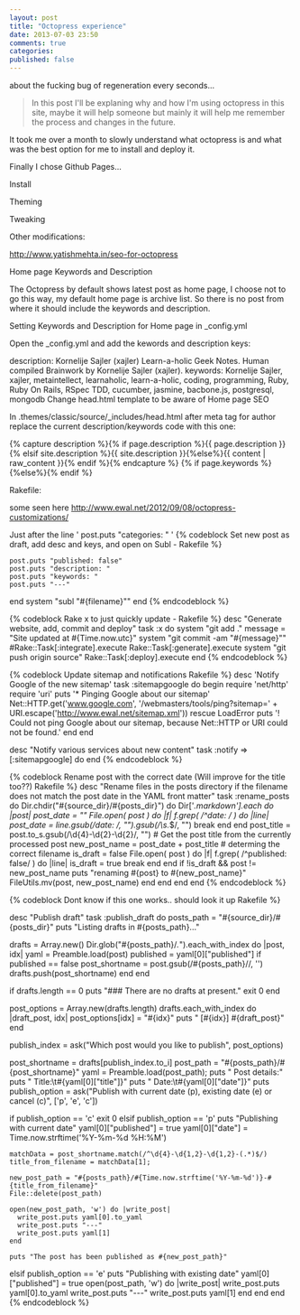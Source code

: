 ```yaml
---
layout: post
title: "Octopress experience"
date: 2013-07-03 23:50
comments: true
categories:
published: false
---
```


about the fucking bug of regeneration every seconds...



> In this post I'll be explaning why and how I'm using octopress in this site, maybe it will help someone but mainly it will help me remember the process and changes in the future.

It took me over a month to slowly understand what octopress is and what was the best option for me to install and deploy it.

Finally I chose Github Pages...

Install

Theming

Tweaking

Other modifications:

http://www.yatishmehta.in/seo-for-octopress

Home page Keywords and Description

The Octopress by default shows latest post as home page, I choose not to go this way, my default home page is archive list. So there is no post from where it should include the keywords and description.

Setting Keywords and Description for Home page in _config.yml

Open the _config.yml and add the kewords and description keys:

description: Kornelije Sajler (xajler) Learn-a-holic Geek Notes. Human compiled Brainwork by Kornelije Sajler (xajler).
keywords: Kornelije Sajler, xajler, metaintellect, learnaholic, learn-a-holic, coding, programming, Ruby, Ruby On Rails, RSpec TDD, cucumber, jasmine, bacbone.js, postgresql, mongodb
Change head.html template to be aware of Home page SEO

In .themes/classic/source/_includes/head.html after meta tag for author replace the current description/keywords code with this one:

<meta name="author" content="{{ site.author }}">
{% capture description %}{% if page.description %}{{ page.description }}{% elsif site.description %}{{ site.description }}{%else%}{{ content | raw_content }}{% endif %}{% endcapture %}
<meta name="description" content="{{ description | strip_html | condense_spaces | truncate:150 }}">
{% if page.keywords %}<meta name="keywords" content="{{ page.keywords }}">{%else%}<meta name="keywords" content="{{ site.keywords }}">{% endif %}




Rakefile:

some seen here http://www.ewal.net/2012/09/08/octopress-customizations/

Just after the line ' post.puts "categories: " '
{% codeblock Set new post as draft, add desc and keys, and open on Subl - Rakefile %}

    post.puts "published: false"
    post.puts "description: "
    post.puts "keywords: "
    post.puts "---"
  end
    system "subl \"#{filename}\""
end
{% endcodeblock %}


{% codeblock Rake x to just quickly update - Rakefile %}
desc "Generate website, add, commit and deploy"
task :x do
    system "git add ."
    message = "Site updated at #{Time.now.utc}"
    system "git commit -am \"#{message}\""
    #Rake::Task[:integrate].execute
    Rake::Task[:generate].execute
    system "git push origin source"
    Rake::Task[:deploy].execute
end
{% endcodeblock %}

{% codeblock Update sitemap and notifications Rakefile %}
desc 'Notify Google of the new sitemap'
task :sitemapgoogle do
  begin
    require 'net/http'
    require 'uri'
    puts '* Pinging Google about our sitemap'
    Net::HTTP.get('www.google.com', '/webmasters/tools/ping?sitemap=' + URI.escape('http://www.ewal.net/sitemap.xml'))
  rescue LoadError
    puts '! Could not ping Google about our sitemap, because Net::HTTP or URI could not be found.'
  end
end

desc "Notify various services about new content"
task :notify => [:sitemapgoogle] do
end
{% endcodeblock %}

{% codeblock Rename post with the correct date (Will improve for the title too??) Rakefile %}
desc "Rename files in the posts directory if the filename does not match the post date in the YAML front matter"
task :rename_posts do
  Dir.chdir("#{source_dir}/#{posts_dir}") do
    Dir['*.markdown'].each do |post|
      post_date = ""
      File.open( post ) do |f|
        f.grep( /^date: / ) do |line|
          post_date = line.gsub(/date: /, "").gsub(/\s.*$/, "")
          break
        end
      end
      post_title = post.to_s.gsub(/\d{4}-\d{2}-\d{2}/, "")  # Get the post title from the currently processed post
      new_post_name = post_date + post_title # determing the correct filename
      is_draft = false
      File.open( post ) do |f|
          f.grep( /^published: false/ ) do |line|
            is_draft = true
            break
          end
      end
      if !is_draft && post != new_post_name
          puts "renaming #{post} to #{new_post_name}"
          FileUtils.mv(post, new_post_name)
      end
    end
  end
end
{% endcodeblock %}

{% codeblock Dont know if this one works.. should look it up Rakefile %}

desc "Publish draft"
task :publish_draft do
  posts_path = "#{source_dir}/#{posts_dir}"
  puts "Listing drafts in #{posts_path}..."

  drafts = Array.new()
  Dir.glob("#{posts_path}/*.*").each_with_index do |post, idx|
    yaml = Preamble.load(post)
    published = yaml[0]["published"]
    if published == false
      post_shortname = post.gsub(/#{posts_path}\//, '')
      drafts.push(post_shortname)
    end
  end

  if drafts.length == 0
    puts "### There are no drafts at present."
    exit 0
  end

  post_options = Array.new(drafts.length)
  drafts.each_with_index do |draft_post, idx|
    post_options[idx] = "#{idx}"
    puts "  [#{idx}]  #{draft_post}"
  end

  publish_index = ask("Which post would you like to publish", post_options)

  post_shortname = drafts[publish_index.to_i]
  post_path = "#{posts_path}/#{post_shortname}"
  yaml = Preamble.load(post_path);
  puts "  Post details:"
  puts "    Title:\t#{yaml[0]["title"]}"
  puts "    Date:\t#{yaml[0]["date"]}"
  puts
  publish_option = ask("Publish with current date (p), existing date (e) or cancel (c)", ['p', 'e', 'c'])

  if publish_option == 'c'
    exit 0
  elsif publish_option == 'p'
    puts "Publishing with current date"
    yaml[0]["published"] = true
    yaml[0]["date"] = Time.now.strftime('%Y-%m-%d %H:%M')

    matchData = post_shortname.match(/^\d{4}-\d{1,2}-\d{1,2}-(.*)$/)
    title_from_filename = matchData[1];

    new_post_path = "#{posts_path}/#{Time.now.strftime('%Y-%m-%d')}-#{title_from_filename}"
    File::delete(post_path)

    open(new_post_path, 'w') do |write_post|
      write_post.puts yaml[0].to_yaml
      write_post.puts "---"
      write_post.puts yaml[1]
    end

    puts "The post has been published as #{new_post_path}"

  elsif publish_option == 'e'
    puts "Publishing with existing date"
    yaml[0]["published"] = true
    open(post_path, 'w') do |write_post|
      write_post.puts yaml[0].to_yaml
      write_post.puts "---"
      write_post.puts yaml[1]
    end
  end
end
{% endcodeblock %}
